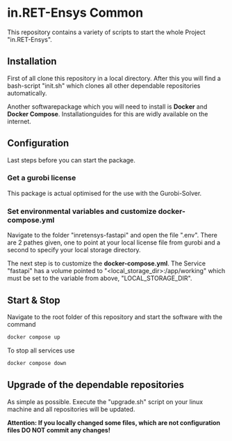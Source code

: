 # in.RET-Ensys Common
This repository contains a variety of scripts to start the whole Project "in.RET-Ensys".


## Installation
First of all clone this repository in a local directory. After this you will find a bash-script "init.sh" which clones all other dependable repositories automatically.

Another softwarepackage which you will need to install is **Docker** and **Docker Compose**. Installationguides for this are widly available on the internet.


## Configuration
Last steps before you can start the package.


### Get a gurobi license
This package is actual optimised for the use with the Gurobi-Solver.


### Set environmental variables and customize docker-compose.yml
Navigate to the folder "inretensys-fastapi" and open the file ".env".
There are 2 pathes given, one to point at your local license file from gurobi and a second to specify your local storage directory.

The next step is to customize the **docker-compose.yml**.
The Service "fastapi" has a volume pointed to "<local_storage_dir>:/app/working" which must be set to the variable from above, "LOCAL_STORAGE_DIR".


## Start & Stop
Navigate to the root folder of this repository and start the software with the command
```bash
docker compose up
```

To stop all services use
```bash
docker compose down
```

## Upgrade of the dependable repositories
As simple as possible. Execute the "upgrade.sh" script on your linux machine and all repositories will be updated.

**Attention: If you locally changed some files, which are not configuration files DO NOT commit any changes!**

